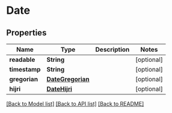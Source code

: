 # Date

## Properties
Name | Type | Description | Notes
------------ | ------------- | ------------- | -------------
**readable** | **String** |  | [optional] 
**timestamp** | **String** |  | [optional] 
**gregorian** | [**DateGregorian**](DateGregorian.md) |  | [optional] 
**hijri** | [**DateHijri**](DateHijri.md) |  | [optional] 

[[Back to Model list]](../README.md#documentation-for-models) [[Back to API list]](../README.md#documentation-for-api-endpoints) [[Back to README]](../README.md)


